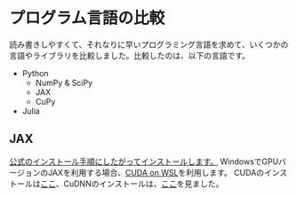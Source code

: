 # プログラム言語の比較

読み書きしやすくて、それなりに早いプログラミング言語を求めて、いくつかの言語やライブラリを比較しました。比較したのは、以下の言語です。

* Python
  * NumPy & SciPy
  * JAX
  * CuPy
* Julia

## JAX

[公式のインストール手順にしたがってインストールします。](https://github.com/google/jax#installation)
WindowsでGPUバージョンのJAXを利用する場合、[CUDA on WSL](https://docs.microsoft.com/ja-jp/windows/ai/directml/gpu-cuda-in-wsl)を利用します。
CUDAのインストールは[ここ](https://docs.nvidia.com/cuda/wsl-user-guide/index.html#getting-started-with-cuda-on-wsl)、CuDNNのインストールは、[ここ](https://docs.nvidia.com/deeplearning/cudnn/install-guide/index.html)を見ました。
